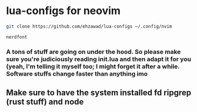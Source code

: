 # lua-configs for neovim

```bash
git clone https://github.com/ehzawad/lua-configs ~/.config/nvim
```

`nerdfont`


### A tons of stuff are going on under the hood. So please make sure you're judiciously reading init.lua and then adapt it for you (yeah, I'm telling it myself too; I might forget it after a while. Software stuffs change faster than anything imo


## Make sure to have the system installed fd ripgrep (rust stuff) and node
